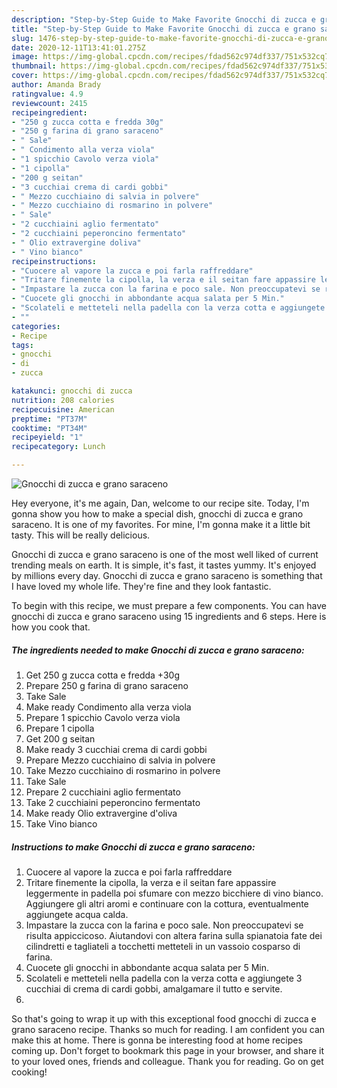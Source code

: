```yaml
---
description: "Step-by-Step Guide to Make Favorite Gnocchi di zucca e grano saraceno"
title: "Step-by-Step Guide to Make Favorite Gnocchi di zucca e grano saraceno"
slug: 1476-step-by-step-guide-to-make-favorite-gnocchi-di-zucca-e-grano-saraceno
date: 2020-12-11T13:41:01.275Z
image: https://img-global.cpcdn.com/recipes/fdad562c974df337/751x532cq70/gnocchi-di-zucca-e-grano-saraceno-recipe-main-photo.jpg
thumbnail: https://img-global.cpcdn.com/recipes/fdad562c974df337/751x532cq70/gnocchi-di-zucca-e-grano-saraceno-recipe-main-photo.jpg
cover: https://img-global.cpcdn.com/recipes/fdad562c974df337/751x532cq70/gnocchi-di-zucca-e-grano-saraceno-recipe-main-photo.jpg
author: Amanda Brady
ratingvalue: 4.9
reviewcount: 2415
recipeingredient:
- "250 g zucca cotta e fredda 30g"
- "250 g farina di grano saraceno"
- " Sale"
- " Condimento alla verza viola"
- "1 spicchio Cavolo verza viola"
- "1 cipolla"
- "200 g seitan"
- "3 cucchiai crema di cardi gobbi"
- " Mezzo cucchiaino di salvia in polvere"
- " Mezzo cucchiaino di rosmarino in polvere"
- " Sale"
- "2 cucchiaini aglio fermentato"
- "2 cucchiaini peperoncino fermentato"
- " Olio extravergine doliva"
- " Vino bianco"
recipeinstructions:
- "Cuocere al vapore la zucca e poi farla raffreddare"
- "Tritare finemente la cipolla, la verza e il seitan fare appassire leggermente in padella poi sfumare con mezzo bicchiere di vino bianco. Aggiungere gli altri aromi e continuare con la cottura, eventualmente aggiungete acqua calda."
- "Impastare la zucca con la farina e poco sale. Non preoccupatevi se risulta appiccicoso. Aiutandovi con altera farina sulla spianatoia fate dei cilindretti e tagliateli a tocchetti metteteli in un vassoio cosparso di farina."
- "Cuocete gli gnocchi in abbondante acqua salata per 5 Min."
- "Scolateli e metteteli nella padella con la verza cotta e aggiungete 3 cucchiai di crema di cardi gobbi, amalgamare il tutto e servite."
- ""
categories:
- Recipe
tags:
- gnocchi
- di
- zucca

katakunci: gnocchi di zucca 
nutrition: 208 calories
recipecuisine: American
preptime: "PT37M"
cooktime: "PT34M"
recipeyield: "1"
recipecategory: Lunch

---
```



![Gnocchi di zucca e grano saraceno](https://img-global.cpcdn.com/recipes/fdad562c974df337/751x532cq70/gnocchi-di-zucca-e-grano-saraceno-recipe-main-photo.jpg)

Hey everyone, it's me again, Dan, welcome to our recipe site. Today, I'm gonna show you how to make a special dish, gnocchi di zucca e grano saraceno. It is one of my favorites. For mine, I'm gonna make it a little bit tasty. This will be really delicious.



Gnocchi di zucca e grano saraceno is one of the most well liked of current trending meals on earth. It is simple, it's fast, it tastes yummy. It's enjoyed by millions every day. Gnocchi di zucca e grano saraceno is something that I have loved my whole life. They're fine and they look fantastic.


To begin with this recipe, we must prepare a few components. You can have gnocchi di zucca e grano saraceno using 15 ingredients and 6 steps. Here is how you cook that.

<!--inarticleads1-->

##### The ingredients needed to make Gnocchi di zucca e grano saraceno:

1. Get 250 g zucca cotta e fredda +30g
1. Prepare 250 g farina di grano saraceno
1. Take  Sale
1. Make ready  Condimento alla verza viola
1. Prepare 1 spicchio Cavolo verza viola
1. Prepare 1 cipolla
1. Get 200 g seitan
1. Make ready 3 cucchiai crema di cardi gobbi
1. Prepare  Mezzo cucchiaino di salvia in polvere
1. Take  Mezzo cucchiaino di rosmarino in polvere
1. Take  Sale
1. Prepare 2 cucchiaini aglio fermentato
1. Take 2 cucchiaini peperoncino fermentato
1. Make ready  Olio extravergine d&#39;oliva
1. Take  Vino bianco




<!--inarticleads2-->

##### Instructions to make Gnocchi di zucca e grano saraceno:

1. Cuocere al vapore la zucca e poi farla raffreddare
1. Tritare finemente la cipolla, la verza e il seitan fare appassire leggermente in padella poi sfumare con mezzo bicchiere di vino bianco. Aggiungere gli altri aromi e continuare con la cottura, eventualmente aggiungete acqua calda.
1. Impastare la zucca con la farina e poco sale. Non preoccupatevi se risulta appiccicoso. Aiutandovi con altera farina sulla spianatoia fate dei cilindretti e tagliateli a tocchetti metteteli in un vassoio cosparso di farina.
1. Cuocete gli gnocchi in abbondante acqua salata per 5 Min.
1. Scolateli e metteteli nella padella con la verza cotta e aggiungete 3 cucchiai di crema di cardi gobbi, amalgamare il tutto e servite.
1. 




So that's going to wrap it up with this exceptional food gnocchi di zucca e grano saraceno recipe. Thanks so much for reading. I am confident you can make this at home. There is gonna be interesting food at home recipes coming up. Don't forget to bookmark this page in your browser, and share it to your loved ones, friends and colleague. Thank you for reading. Go on get cooking!
